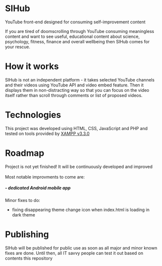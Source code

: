 # SIHub
YouTube front-end designed for consuming self-improvement content

If you are tired of doomscrolling through YouTube consuming meaningless content and want to see useful, educational content about science, psychology, fitness, finance and overall wellbeing then SIHub comes for your rescue.

# How it works
SIHub is not an independent platform - it takes selected YouTube channels and their videos using YouTube API and video embed feature. Then it displays them in non-distracting way so that you can focus on the video itself rather than scroll through comments or list of proposed videos.

# Technologies
This project was developed using HTML, CSS, JavaScript and PHP and tested on tools provided by [XAMPP v3.3.0](https://www.apachefriends.org/)

# Roadmap
Project is not yet finished! It will be continuously developed and improved<br><br>
Most notable improvments to come are:
 ##### - dedicated Android mobile app
Minor fixes to do:
  - fixing disappearing theme change icon when index.html is loading in dark theme

 # Publishing
SIHub will be published for public use as soon as all major and minor known fixes are done. Until then, all IT savvy people can test it out based on contents this repository
